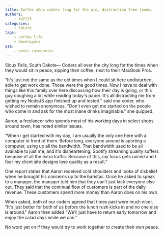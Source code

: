 ```yaml
---
title: Coffee shop coders long for the old, distraction free times.
authors:
    - tw2113
categories:
    - Satire
tags:
    - coffee life
    - developers
use:
    - posts_categories
---
```


Sioux Falls, South Dakota&mdash; Coders all over the city long for the times when they would sit in peace, sipping their coffee, next to their MacBook Pros.

"It's just not the same as the old times when I could sit here undisturbed, able to get work done. Those were the good times. Now I have to deal with things like this family over here discussing how their day is going, or this guy coughing a lot while reading today's paper. It's all distracting me from getting my NodeJS app finished up and tested." said one coder, who wished to remain anonymous. "Don't even get me started on the people who come in and ask for the most inane drinks imaginable." she quipped.

Aaron, a freelancer who spends most of his working days in select shops around town, has noted similar issues.

"When I get started with my day, I am usually the only one here with a computer in front of them. Before long, everyone around is sporting a computer, using up all the bandwidth. That bandwidth used to be all available to just me, and it's disheartening. Spotify streaming quality suffers because of all the extra traffic. Because of this, my focus gets ruined and I fear my client site designs lose quality as a result."

One report states that Aaron received cold shoulders and looks of disbelief when he brought his concerns up to the baristas. Once he asked to speak to a manager, the manager told him that they can't just kick everyone else out. They said that the continual flow of customers is part of the daily revenue. These customers spend more money than Aaron does on his own.

When asked, both of our coders agreed that times past were much nicer. "It's just better for both of us before the lunch rush kicks in and no one else is around." Aaron then added "We'll just have to return early tomorrow and enjoy the salad days while we can."

No word yet on if they would try to work together to create their own peace.

